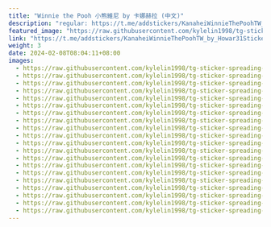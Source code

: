 ```yaml
---
title: "Winnie the Pooh 小熊維尼 by 卡娜赫拉 (中文)"
description: "regular: https://t.me/addstickers/KanaheiWinnieThePoohTW_by_Howar31StickerBot"
featured_image: "https://raw.githubusercontent.com/kylelin1998/tg-sticker-spreading-worldwide-images/main/img/23b556d8-3397-440d-8e7d-c53ee7c5ae31.jpg"
link: "https://t.me/addstickers/KanaheiWinnieThePoohTW_by_Howar31StickerBot"
weight: 3
date: 2024-02-08T08:04:11+08:00
images:
  - https://raw.githubusercontent.com/kylelin1998/tg-sticker-spreading-worldwide-images/main/img/23b556d8-3397-440d-8e7d-c53ee7c5ae31.jpg
  - https://raw.githubusercontent.com/kylelin1998/tg-sticker-spreading-worldwide-images/main/img/4339017b-8025-4384-bcbf-88b2b7a9d84f.jpg
  - https://raw.githubusercontent.com/kylelin1998/tg-sticker-spreading-worldwide-images/main/img/7fc28335-767d-4693-997a-3683939e9da4.jpg
  - https://raw.githubusercontent.com/kylelin1998/tg-sticker-spreading-worldwide-images/main/img/a077d245-3614-4d71-8fac-51e1e6885445.jpg
  - https://raw.githubusercontent.com/kylelin1998/tg-sticker-spreading-worldwide-images/main/img/0aae9d56-ef22-4467-a8cc-8c7104d0e0bc.jpg
  - https://raw.githubusercontent.com/kylelin1998/tg-sticker-spreading-worldwide-images/main/img/e77cb2b0-430d-4429-8138-46719437229b.jpg
  - https://raw.githubusercontent.com/kylelin1998/tg-sticker-spreading-worldwide-images/main/img/57af61be-b220-40e6-a0df-6b40cc1a50c6.jpg
  - https://raw.githubusercontent.com/kylelin1998/tg-sticker-spreading-worldwide-images/main/img/701e0ae9-7d96-4f8c-ae22-62d95647203e.jpg
  - https://raw.githubusercontent.com/kylelin1998/tg-sticker-spreading-worldwide-images/main/img/682b5f53-d5a9-488f-93ef-e06899904ca0.jpg
  - https://raw.githubusercontent.com/kylelin1998/tg-sticker-spreading-worldwide-images/main/img/c163b23f-031d-494e-987b-63fbccda0c82.jpg
  - https://raw.githubusercontent.com/kylelin1998/tg-sticker-spreading-worldwide-images/main/img/7dd7751f-e137-48c6-a8cd-4d631a97374c.jpg
  - https://raw.githubusercontent.com/kylelin1998/tg-sticker-spreading-worldwide-images/main/img/d8e5d384-53e8-4348-bd4d-e23f3bf55a95.jpg
  - https://raw.githubusercontent.com/kylelin1998/tg-sticker-spreading-worldwide-images/main/img/b0feed30-50bf-45e8-a51f-ff2d7208b13d.jpg
  - https://raw.githubusercontent.com/kylelin1998/tg-sticker-spreading-worldwide-images/main/img/f361a152-6954-4b6d-b764-938e60527e21.jpg
  - https://raw.githubusercontent.com/kylelin1998/tg-sticker-spreading-worldwide-images/main/img/7fb08977-29d0-4a8a-8713-ac066cb8c225.jpg
  - https://raw.githubusercontent.com/kylelin1998/tg-sticker-spreading-worldwide-images/main/img/6efcb612-7426-4213-a692-bd0af0cc317e.jpg
  - https://raw.githubusercontent.com/kylelin1998/tg-sticker-spreading-worldwide-images/main/img/c7819854-7379-47e9-9d9d-a22194d9a296.jpg
  - https://raw.githubusercontent.com/kylelin1998/tg-sticker-spreading-worldwide-images/main/img/9a589f46-f909-420c-9629-b7a699283d27.jpg
  - https://raw.githubusercontent.com/kylelin1998/tg-sticker-spreading-worldwide-images/main/img/f1d08194-34cf-4859-97ef-2b0a1ade1084.jpg
  - https://raw.githubusercontent.com/kylelin1998/tg-sticker-spreading-worldwide-images/main/img/b1961569-977f-403b-9dad-1c59b99d1048.jpg
---
```

